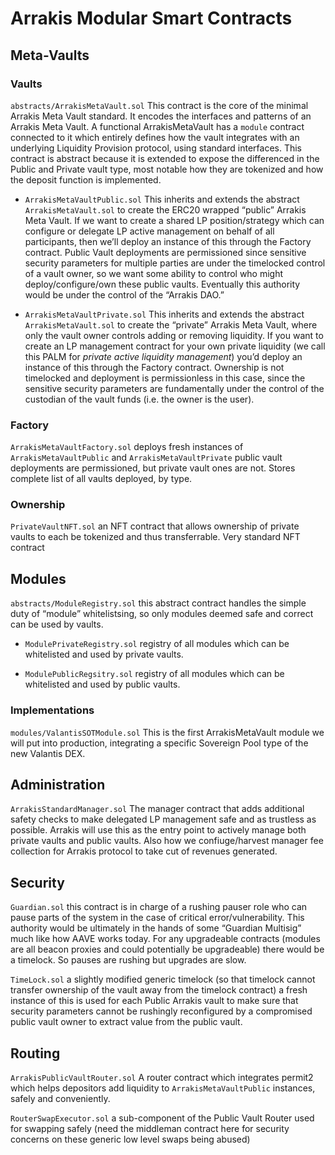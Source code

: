 # Arrakis Modular Smart Contracts

## Meta-Vaults

### Vaults

`abstracts/ArrakisMetaVault.sol` This contract is the core of the minimal Arrakis Meta Vault standard. It encodes the interfaces and patterns of an Arrakis Meta Vault. A functional ArrakisMetaVault has a `module` contract connected to it which entirely defines how the vault integrates with an underlying Liquidity Provision protocol, using standard interfaces. This contract is abstract because it is extended to expose the differenced in the Public and Private vault type, most notable how they are tokenized and how the deposit function is implemented.

- `ArrakisMetaVaultPublic.sol` This inherits and extends the abstract `ArrakisMetaVault.sol` to create the ERC20 wrapped “public” Arrakis Meta Vault. If we want to create a shared LP position/strategy which can configure or delegate LP active management on behalf of all participants, then we’ll deploy an instance of this through the Factory contract. Public Vault deployments are permissioned since sensitive security parameters for multiple parties are under the timelocked control of a vault owner, so we want some ability to control who might deploy/configure/own these public vaults. Eventually this authority would be under the control of the “Arrakis DAO.”

- `ArrakisMetaVaultPrivate.sol` This inherits and extends the abstract `ArrakisMetaVault.sol` to create the “private” Arrakis Meta Vault, where only the vault owner controls adding or removing liquidity. If you want to create an LP management contract for your own private liquidity (we call this PALM for _private active liquidity management_) you’d deploy an instance of this through the Factory contract. Ownership is not timelocked and deployment is permissionless in this case, since the sensitive security parameters are fundamentally under the control of the custodian of the vault funds (i.e. the owner is the user).

### Factory

`ArrakisMetaVaultFactory.sol` deploys fresh instances of `ArrakisMetaVaultPublic` and `ArrakisMetaVaultPrivate` public vault deployments are permissioned, but private vault ones are not. Stores complete list of all vaults deployed, by type.

### Ownership

`PrivateVaultNFT.sol` an NFT contract that allows ownership of private vaults to each be tokenized and thus transferrable. Very standard NFT contract

## Modules

`abstracts/ModuleRegistry.sol` this abstract contract handles the simple duty of “module” whitelistsing, so only modules deemed safe and correct can be used by vaults.

- `ModulePrivateRegistry.sol` registry of all modules which can be whitelisted and used by private vaults.

- `ModulePublicRegsitry.sol` registry of all modules which can be whitelisted and used by public vaults.

### Implementations

`modules/ValantisSOTModule.sol` This is the first ArrakisMetaVault module we will put into production, integrating a specific Sovereign Pool type of the new Valantis DEX.

## Administration

`ArrakisStandardManager.sol` The manager contract that adds additional safety checks to make delegated LP management safe and as trustless as possible. Arrakis will use this as the entry point to actively manage both private vaults and public vaults. Also how we confiuge/harvest manager fee collection for Arrakis protocol to take cut of revenues generated.

## Security

`Guardian.sol` this contract is in charge of a rushing pauser role who can pause parts of the system in the case of critical error/vulnerability. This authority would be ultimately in the hands of some “Guardian Multisig” much like how AAVE works today. For any upgradeable contracts (modules are all beacon proxies and could potentially be upgradeable) there would be a timelock. So pauses are rushing but upgrades are slow.

`TimeLock.sol` a slightly modified generic timelock (so that timelock cannot transfer ownership of the vault away from the timelock contract) a fresh instance of this is used for each Public Arrakis vault to make sure that security parameters cannot be rushingly reconfigured by a compromised public vault owner to extract value from the public vault.

## Routing

`ArrakisPublicVaultRouter.sol` A router contract which integrates permit2 which helps depositors add liquidity to `ArrakisMetaVaultPublic` instances, safely and conveniently.

`RouterSwapExecutor.sol` a sub-component of the Public Vault Router used for swapping safely (need the middleman contract here for security concerns on these generic low level swaps being abused)
